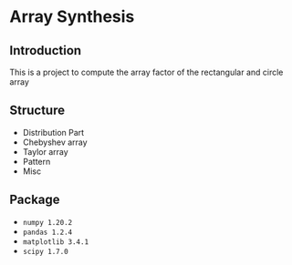 # Array Synthesis

## Introduction

This is a project to compute the array factor of the rectangular and circle array

## Structure

+ Distribution Part
+ Chebyshev array
+ Taylor array
+ Pattern
+ Misc

## Package
+ `numpy 1.20.2`
+ `pandas 1.2.4`
+ `matplotlib 3.4.1`
+ `scipy 1.7.0`